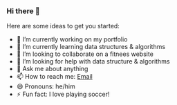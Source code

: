### Hi there 👋

Here are some ideas to get you started:

- 🔭 I’m currently working on my portfolio
- 🌱 I’m currently learning data structures & algorithms
- 👯 I’m looking to collaborate on a fitnees website
- 🤔 I’m looking for help with data structure & algorithms
- 💬 Ask me about anything
- 📫 How to reach me: [Email](jonathanumana86@gmail.com)
- 😄 Pronouns: he/him
- ⚡ Fun fact: I love playing soccer!

